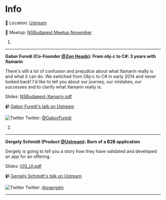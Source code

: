 Info
===========

:round_pushpin: Location: [Ustream](https://goo.gl/maps/p5vkz7fLip22)

:ghost: Meetup: [NSBudapest Meetup November](https://www.meetup.com/NSBudapest/events/234777765/)



1.
---
**Gabor Furedi (Co-Founder [@Zen Heads](http://zenheads.hu)):  From obj-c to C#: 3 years with Xamarin**

There's still a lot of confusion and prejudice about what Xamarin really is and what it can do. We switched from Obj-c to C# in early 2014 and never looked back! I'd like to tell you about our journey, our mistakes, our successes and to clarify what Xamarin really is.

Slides:  [NSBudapest-Xamarin.pdf](https://github.com/NSBudapest/NSBudapestMeetup/blob/master/presentations/November/NSBudapest-Xamarin.pdf)

:video_camera: [Gabor Furedi's talk on Ustream](http://www.ustream.tv/recorded/92982228)

![Twitter](http://i.imgur.com/wWzX9uB.png) Twitter: [@GaborFuredi](https://twitter.com/GaborFuredi)

2.
---

**Gergely Schmidt (Product [@Ustream](http://www.ustream.tv)): Born of a B2B application**

Gergely is going to tell you a story how they have validated and developed an app for an offering.

Slides:  [iOS_UI.pdf](https://github.com/NSBudapest/NSBudapestMeetup/blob/master/presentations/November/b2b.pdf)

:video_camera: [Gergely Schmidt's talk on Ustream](http://www.ustream.tv/recorded/92829254)

![Twitter](http://i.imgur.com/wWzX9uB.png) Twitter: [@sgergely](https://twitter.com/sgergely)

___
